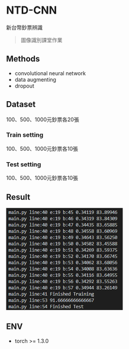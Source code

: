 # NTD-CNN
新台幣鈔票辨識
> 圖像識別課堂作業

## Methods
- convolutional neural network
- data augmenting
- dropout

## Dataset
100、500、1000元鈔票各20張
### Train setting
100、500、1000元鈔票各10張
### Test setting
100、500、1000元鈔票各10張

## Result
![](https://github.com/p208p2002/NTD-CNN/blob/master/score.png?raw=true)
## ENV
- torch >= 1.3.0

